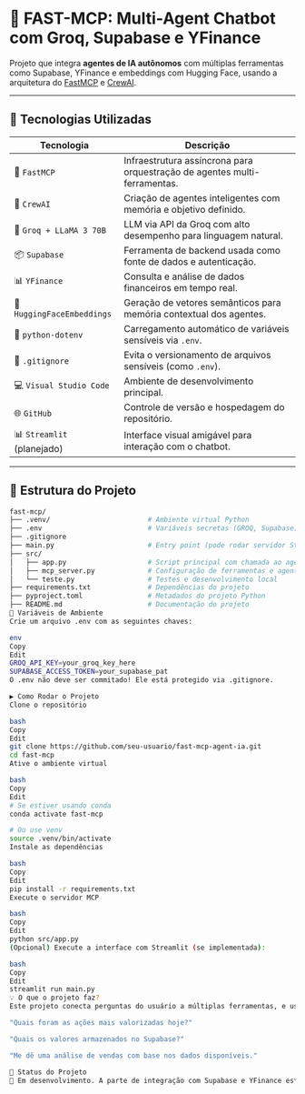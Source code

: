 # 🤖 FAST-MCP: Multi-Agent Chatbot com Groq, Supabase e YFinance

Projeto que integra **agentes de IA autônomos** com múltiplas ferramentas como Supabase, YFinance e embeddings com Hugging Face, usando a arquitetura do [FastMCP](https://github.com/crewai/fastmcp) e [CrewAI](https://github.com/joaomdmoura/crewai).


---

## 🧠 Tecnologias Utilizadas

| Tecnologia | Descrição |
|-----------|-----------|
| 🧩 `FastMCP` | Infraestrutura assíncrona para orquestração de agentes multi-ferramentas. |
| 🧠 `CrewAI` | Criação de agentes inteligentes com memória e objetivo definido. |
| 🦙 `Groq + LLaMA 3 70B` | LLM via API da Groq com alto desempenho para linguagem natural. |
| 📦 `Supabase` | Ferramenta de backend usada como fonte de dados e autenticação. |
| 📊 `YFinance` | Consulta e análise de dados financeiros em tempo real. |
| 🧠 `HuggingFaceEmbeddings` | Geração de vetores semânticos para memória contextual dos agentes. |
| 🔐 `python-dotenv` | Carregamento automático de variáveis sensíveis via `.env`. |
| 🧾 `.gitignore` | Evita o versionamento de arquivos sensíveis (como `.env`). |
| 💻 `Visual Studio Code` | Ambiente de desenvolvimento principal. |
| 🌐 `GitHub` | Controle de versão e hospedagem do repositório. |
| 📊 `Streamlit` (planejado) | Interface visual amigável para interação com o chatbot. |

---

## 📁 Estrutura do Projeto

```bash
fast-mcp/
├── .venv/                        # Ambiente virtual Python
├── .env                          # Variáveis secretas (GROQ, Supabase)
├── .gitignore
├── main.py                       # Entry point (pode rodar servidor Streamlit)
├── src/
│   ├── app.py                    # Script principal com chamada ao agente
│   ├── mcp_server.py             # Configuração de ferramentas e agentes
│   └── teste.py                  # Testes e desenvolvimento local
├── requirements.txt              # Dependências do projeto
├── pyproject.toml                # Metadados do projeto Python
├── README.md                     # Documentação do projeto
🔐 Variáveis de Ambiente
Crie um arquivo .env com as seguintes chaves:

env
Copy
Edit
GROQ_API_KEY=your_groq_key_here
SUPABASE_ACCESS_TOKEN=your_supabase_pat
O .env não deve ser commitado! Ele está protegido via .gitignore.

▶️ Como Rodar o Projeto
Clone o repositório

bash
Copy
Edit
git clone https://github.com/seu-usuario/fast-mcp-agent-ia.git
cd fast-mcp
Ative o ambiente virtual

bash
Copy
Edit
# Se estiver usando conda
conda activate fast-mcp

# Ou use venv
source .venv/bin/activate
Instale as dependências

bash
Copy
Edit
pip install -r requirements.txt
Execute o servidor MCP

bash
Copy
Edit
python src/app.py
(Opcional) Execute a interface com Streamlit (se implementada):

bash
Copy
Edit
streamlit run main.py
💡 O que o projeto faz?
Este projeto conecta perguntas do usuário a múltiplas ferramentas, e usa um agente de IA para escolher entre elas. Ele entende perguntas como:

"Quais foram as ações mais valorizadas hoje?"

"Quais os valores armazenados no Supabase?"

"Me dê uma análise de vendas com base nos dados disponíveis."

📌 Status do Projeto
🚧 Em desenvolvimento. A parte de integração com Supabase e YFinance está sendo testada. Interface Streamlit em construção.

